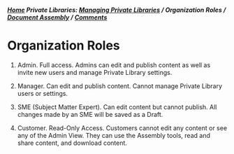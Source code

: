 ##### [Home](README.md) **Private Libraries:** [Managing Private Libraries](Organization_Management.md) / Organization Roles / [Document Assembly](Document_Assembly.md) / [Comments](Comments.md)

# Organization Roles

1. Admin. Full access. Admins can edit and publish content as well as invite new users and manage Private Library settings.

2. Manager. Can edit and publish content. Cannot manage Private Library users or settings.

3. SME (Subject Matter Expert). Can edit content but cannot publish. All changes made by an SME will be saved as a Draft.

4. Customer. Read-Only Access. Customers cannot edit any content or see any of the Admin View. They can use the Assembly tools, read and share content, and download content.
